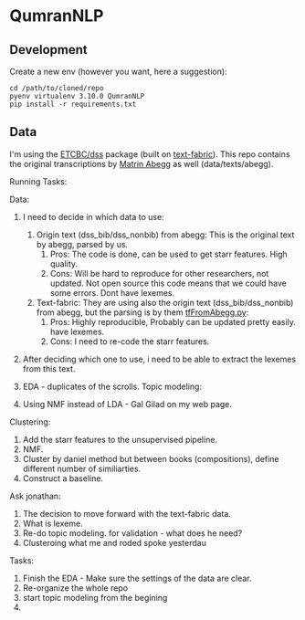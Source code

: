 # QumranNLP
## Development
Create a new env (however you want, here a suggestion):
```shell
cd /path/to/cloned/repo
pyenv virtualenv 3.10.0 QumranNLP
pip install -r requirements.txt
```

## Data
I'm using the [ETCBC/dss](https://github.com/ETCBC/dss/tree/master) package (built on [text-fabric](https://github.com/annotation/text-fabric/)).
This repo contains the original transcriptions by [Matrin Abegg](https://en.wikipedia.org/wiki/Martin_Abegg) as well (data/texts/abegg).




Running Tasks:


Data:
1. I need to decide in which data to use:
   1. Origin text (dss_bib/dss_nonbib) from abegg: 
   This is the original text by abegg, parsed by us.
      1. Pros: The code is done, can be used to get starr features. High quality.
      2. Cons: Will be hard to reproduce for other researchers, not updated. Not open source this code means that we could have some errors. Dont have lexemes.
   2. Text-fabric:
   They are using also the origin text (dss_bib/dss_nonbib) from abegg, but the parsing is by them [tfFromAbegg.py](https://github.com/ETCBC/dss/blob/master/programs/tfFromAbegg.py):
      1. Pros: Highly reproducible, Probably can be updated pretty easily. have lexemes.
      2. Cons: I need to re-code the starr features.

2. After deciding which one to use, i need to be able to extract the lexemes from this text.
3. EDA - duplicates of the scrolls.
Topic modeling:
1. Using NMF instead of LDA -  Gal Gilad on my web page.


Clustering:
1. Add the starr features to the unsupervised pipeline.
2. NMF.
2. Cluster by daniel method but between books (compositions), define different number of similiarties.
2. Construct a baseline.

Ask jonathan:
1. The decision to move forward with the text-fabric data.
2. What is lexeme.
3. Re-do topic modeling. for validation - what does he need?
4. Clusteroing what me and roded spoke yesterdau

Tasks:
1. Finish the EDA - Make sure the settings of the data are clear.
2. Re-organize the whole repo
3. start topic modeling from the begining
4. 